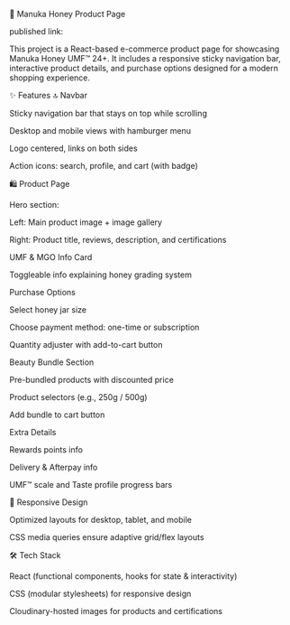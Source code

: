 🐝 Manuka Honey Product Page


published link:

This project is a React-based e-commerce product page for showcasing Manuka Honey UMF™ 24+. It includes a responsive sticky navigation bar, interactive product details, and purchase options designed for a modern shopping experience.

✨ Features
🔝 Navbar

Sticky navigation bar that stays on top while scrolling

Desktop and mobile views with hamburger menu

Logo centered, links on both sides

Action icons: search, profile, and cart (with badge)

🛍 Product Page

Hero section:

Left: Main product image + image gallery

Right: Product title, reviews, description, and certifications

UMF & MGO Info Card

Toggleable info explaining honey grading system

Purchase Options

Select honey jar size

Choose payment method: one-time or subscription

Quantity adjuster with add-to-cart button

Beauty Bundle Section

Pre-bundled products with discounted price

Product selectors (e.g., 250g / 500g)

Add bundle to cart button

Extra Details

Rewards points info

Delivery & Afterpay info

UMF™ scale and Taste profile progress bars

📱 Responsive Design

Optimized layouts for desktop, tablet, and mobile

CSS media queries ensure adaptive grid/flex layouts

🛠 Tech Stack

React (functional components, hooks for state & interactivity)

CSS (modular stylesheets) for responsive design

Cloudinary-hosted images for products and certifications